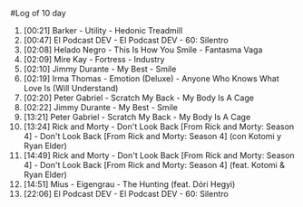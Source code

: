 #Log of 10 day

1. [00:21] Barker - Utility - Hedonic Treadmill
1. [00:47] El Podcast DEV - El Podcast DEV - 60: Silentro
1. [02:08] Helado Negro - This Is How You Smile - Fantasma Vaga
1. [02:09] Mire Kay - Fortress - Industry
1. [02:10] Jimmy Durante - My Best - Smile
1. [02:19] Irma Thomas - Emotion (Deluxe) - Anyone Who Knows What Love Is (Will Understand)
1. [02:20] Peter Gabriel - Scratch My Back - My Body Is A Cage
1. [02:22] Jimmy Durante - My Best - Smile
1. [13:21] Peter Gabriel - Scratch My Back - My Body Is A Cage
1. [13:24] Rick and Morty - Don't Look Back [From Rick and Morty: Season 4] - Don't Look Back [From Rick and Morty: Season 4] (con Kotomi y Ryan Elder)
1. [14:49] Rick and Morty - Don't Look Back [From Rick and Morty: Season 4] - Don't Look Back [From Rick and Morty: Season 4] (feat. Kotomi & Ryan Elder)
1. [14:51] Mius - Eigengrau - The Hunting (feat. Dóri Hegyi)
1. [22:06] El Podcast DEV - El Podcast DEV - 60: Silentro
